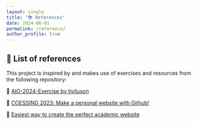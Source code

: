 ```yaml
---
layout: single
title: "📚 References"
date: 2024-06-01
permalink: /reference/
author_profile: true
---
```



## 📘 List of references

This project is inspired by and makes use of exercises and resources from the following repository:

🔗 [AIO-2024-Exercise by tiviluson](https://github.com/tiviluson/AIO-2024-Exercise)

🔗 [COESSING 2023: Make a personal website with Github!](https://www.youtube.com/watch?v=mhN3Sp6mwz4&t=1536s)

🔗 [Easiest way to create the perfect academic website](https://www.youtube.com/watch?v=8lJhXJCUYCc)
